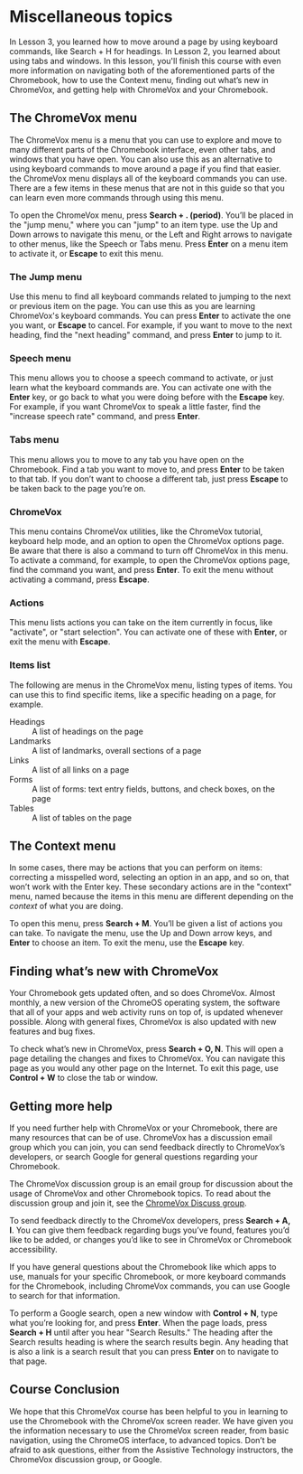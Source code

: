 # Miscellaneous topics

In Lesson 3, you learned how to move around a page by using keyboard commands, like Search + H for headings. In Lesson 2, you learned about using tabs and windows. In this lesson, you'll finish this course with even more information on navigating both of the aforementioned parts of the Chromebook, how to use the Context menu, finding out what’s new in ChromeVox, and getting help with ChromeVox and your Chromebook.

## The ChromeVox menu

The ChromeVox menu is a menu that you can use to explore and move to many different parts of the Chromebook interface, even other tabs, and windows that you have open. You can also use this as an alternative to using keyboard commands to move around a page if you find that easier. the ChromeVox menu displays all of the keyboard commands you can use. There are a few items in these menus that are not in this guide so that you can learn even more commands through using this menu.

To open the ChromeVox menu, press **Search + . (period)**. You’ll be placed in the "jump menu," where you can "jump" to an item type. use the Up and Down arrows to navigate this menu, or the Left and Right arrows to navigate to other menus, like the Speech or Tabs menu. Press **Enter** on a menu item to activate it, or **Escape** to exit this menu.

### The Jump menu

Use this menu to find all keyboard commands related to jumping to the next or previous item on the page. You can use this as you are learning ChromeVox's keyboard commands. You can press **Enter** to activate the one you want, or **Escape** to cancel. For example, if you want to move to the next heading, find the "next heading" command, and press **Enter** to jump to it.

### Speech menu

This menu allows you to choose a speech command to activate, or just learn what the keyboard commands are. You can activate one with the **Enter** key, or go back to what you were doing before with the **Escape** key. For example, if you want ChromeVox to speak a little faster, find the "increase speech rate" command, and press **Enter**.

### Tabs menu

This menu allows you to move to any tab you have open on the Chromebook. Find a tab you want to move to, and press **Enter** to be taken to that tab. If you don’t want to choose a different tab, just press **Escape** to be taken back to the page you’re on.

### ChromeVox

This menu contains ChromeVox utilities, like the ChromeVox tutorial, keyboard help mode, and an option to open the ChromeVox options page. Be aware that there is also a command to turn off ChromeVox in this menu. To activate a command, for example, to open the ChromeVox options page, find the command you want, and press **Enter**. To exit the menu without activating a command, press **Escape**.

### Actions

This menu lists actions you can take on the item currently in focus, like "activate", or "start selection". You can activate one of these with **Enter**, or exit the menu with **Escape**.

### Items list

The following are menus in the ChromeVox menu, listing types of items. You can use this to find specific items, like a specific heading on a page, for example.

<dl>
<dt>Headings</dt>
<dd>A list of headings on the page</dd>
<dt>Landmarks</dt>
<dd>A list of landmarks, overall sections of a page</dd>
<dt>Links</dt>
<dd>A list of all links on a page</dd>
<dt>Forms</dt>
<dd>A list of forms: text entry fields, buttons, and check boxes, on
the page</dd>
<dt>Tables</dt>
<dd>A list of tables on the page</dd>
</dl>

## The Context menu

In some cases, there may be actions that you can perform on items: correcting a misspelled word, selecting an option in an app, and so on, that won’t work with the Enter key. These secondary actions are in the "context" menu, named because the items in this menu are different depending on the *context* of what you are doing.

To open this menu, press **Search + M**. You’ll be given a list of actions you can take. To navigate the menu, use the Up and Down arrow keys, and **Enter** to choose an item. To exit the menu, use the **Escape** key.

## Finding what’s new with ChromeVox

Your Chromebook gets updated often, and so does ChromeVox. Almost monthly, a new version of the ChromeOS operating system, the software that all of your apps and web activity runs on top of, is updated whenever possible. Along with general fixes, ChromeVox is also updated with new features and bug fixes.

To check what’s new in ChromeVox, press **Search + O, N**. This will open a page detailing the changes and fixes to ChromeVox. You can navigate this page as you would any other page on the Internet. To exit this page, use **Control + W** to close the tab or window.

## Getting more help

If you need further help with ChromeVox or your Chromebook, there are many resources that can be of use. ChromeVox has a discussion email group which you can join, you can send feedback directly to ChromeVox’s developers, or search Google for general questions regarding your Chromebook.

The ChromeVox discussion group is an email group for discussion about the usage of ChromeVox and other Chromebook topics. To read about the discussion group and join it, see the [ChromeVox Discuss group](https://groups.google.com/forum/#!forum/chromevox-discuss).

To send feedback directly to the ChromeVox developers, press **Search + A, I**. You can give them feedback regarding bugs you’ve found, features you’d like to be added, or changes you’d like to see in ChromeVox or Chromebook accessibility.

If you have general questions about the Chromebook like which apps to use, manuals for your specific Chromebook, or more keyboard commands for the Chromebook, including ChromeVox commands, you can use Google to search for that information.

To perform a Google search, open a new window with **Control + N**, type what you’re looking for, and press **Enter**. When the page loads, press **Search + H** until after you hear "Search Results." The heading after the Search results heading is where the search results begin. Any heading that is also a link is a search result that you can press **Enter** on to navigate to that page.

## Course Conclusion

We hope that this ChromeVox course has been helpful to you in learning to use the Chromebook with the ChromeVox screen reader. We have given you the information necessary to use the ChromeVox screen reader, from basic navigation, using the ChromeOS interface, to advanced topics. Don’t be afraid to ask questions, either from the Assistive Technology instructors, the ChromeVox discussion group, or Google.
